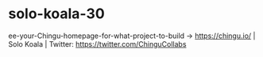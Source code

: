 # solo-koala-30
ee-your-Chingu-homepage-for-what-project-to-build -> https://chingu.io/ | Solo Koala | Twitter: https://twitter.com/ChinguCollabs
